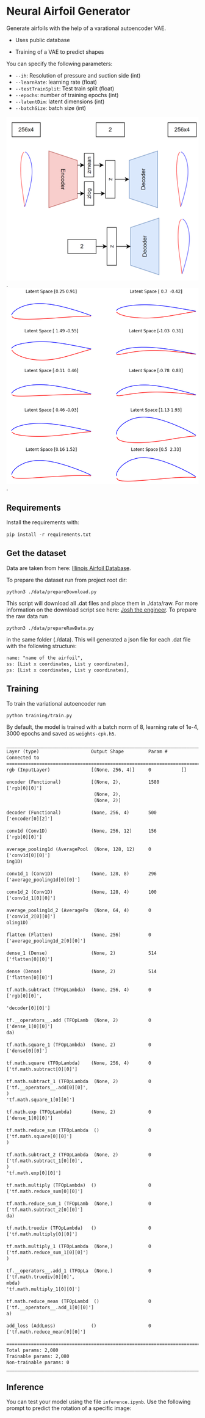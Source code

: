 # Neural Airfoil Generator

Generate airfoils with the help of a varational autoencoder VAE.

- Uses public database

- Training of a VAE to predict shapes

You can specify the following parameters:
- `--ih`: Resolution of pressure and suction side (int)
- `--learnRate`: learning rate (float)
- `--testTrainSplit`: Test train split (float)
- `--epochs`: number of training epochs (int)
- `--latentDim`: latent dimensions (int)
- `--batchSize`: batch size (int)


![Model](assets/model.png).
![Samples from Latentspace](assets/latentspace.png).

## Requirements

Install the requirements with:

`pip install -r requirements.txt`


## Get the dataset

Data are taken from here: [Illinois Airfoil Database](https://m-selig.ae.illinois.edu/ads/coord_database.html).

To prepare the dataset run from project root dir:

    python3 ./data/prepareDownload.py

This script will download all .dat files and place them in ./data/raw. For more information on the download script see here: [Josh the engineer](https://www.youtube.com/watch?v=nILo18DlqAo). To prepare the raw data run

    python3 ./data/prepareRawData.py

in the same folder (./data). This will generated a json file for each .dat file with the following structure:

    name: "name of the airfoil",
    ss: [List x coordinates, List y coordinates],
    ps: [List x coordinates, List y coordinates],


## Training

To train the variational autoencoder run 

    python training/train.py

By default, the model is trained with a batch norm of 8, learning rate of 1e-4, 3000 epochs and saved as `weights-cpk.h5`.


    __________________________________________________________________________________________________
    Layer (type)                   Output Shape         Param #     Connected to
    ==================================================================================================
    rgb (InputLayer)               [(None, 256, 4)]     0           []

    encoder (Functional)           [(None, 2),          1580        ['rgb[0][0]']
                                    (None, 2),
                                    (None, 2)]

    decoder (Functional)           (None, 256, 4)       500         ['encoder[0][2]']

    conv1d (Conv1D)                (None, 256, 12)      156         ['rgb[0][0]']

    average_pooling1d (AveragePool  (None, 128, 12)     0           ['conv1d[0][0]']
    ing1D)

    conv1d_1 (Conv1D)              (None, 128, 8)       296         ['average_pooling1d[0][0]']

    conv1d_2 (Conv1D)              (None, 128, 4)       100         ['conv1d_1[0][0]']

    average_pooling1d_2 (AveragePo  (None, 64, 4)       0           ['conv1d_2[0][0]']
    oling1D)

    flatten (Flatten)              (None, 256)          0           ['average_pooling1d_2[0][0]']

    dense_1 (Dense)                (None, 2)            514         ['flatten[0][0]']

    dense (Dense)                  (None, 2)            514         ['flatten[0][0]']

    tf.math.subtract (TFOpLambda)  (None, 256, 4)       0           ['rgb[0][0]',
                                                                    'decoder[0][0]']

    tf.__operators__.add (TFOpLamb  (None, 2)           0           ['dense_1[0][0]']
    da)

    tf.math.square_1 (TFOpLambda)  (None, 2)            0           ['dense[0][0]']

    tf.math.square (TFOpLambda)    (None, 256, 4)       0           ['tf.math.subtract[0][0]']

    tf.math.subtract_1 (TFOpLambda  (None, 2)           0           ['tf.__operators__.add[0][0]',
    )                                                                'tf.math.square_1[0][0]']

    tf.math.exp (TFOpLambda)       (None, 2)            0           ['dense_1[0][0]']

    tf.math.reduce_sum (TFOpLambda  ()                  0           ['tf.math.square[0][0]']
    )

    tf.math.subtract_2 (TFOpLambda  (None, 2)           0           ['tf.math.subtract_1[0][0]',
    )                                                                'tf.math.exp[0][0]']

    tf.math.multiply (TFOpLambda)  ()                   0           ['tf.math.reduce_sum[0][0]']

    tf.math.reduce_sum_1 (TFOpLamb  (None,)             0           ['tf.math.subtract_2[0][0]']
    da)

    tf.math.truediv (TFOpLambda)   ()                   0           ['tf.math.multiply[0][0]']

    tf.math.multiply_1 (TFOpLambda  (None,)             0           ['tf.math.reduce_sum_1[0][0]']
    )

    tf.__operators__.add_1 (TFOpLa  (None,)             0           ['tf.math.truediv[0][0]',
    mbda)                                                            'tf.math.multiply_1[0][0]']

    tf.math.reduce_mean (TFOpLambd  ()                  0           ['tf.__operators__.add_1[0][0]']
    a)

    add_loss (AddLoss)             ()                   0           ['tf.math.reduce_mean[0][0]']

    ==================================================================================================
    Total params: 2,080
    Trainable params: 2,080
    Non-trainable params: 0
    __________________________________________________________________________________________________


## Inference

You can test your model using the file `inference.ipynb`. Use the following prompt to predict the rotation of a specific image:

